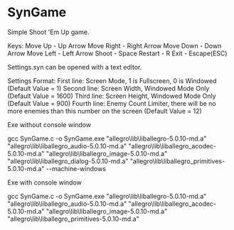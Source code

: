# SynGame
Simple Shoot 'Em Up game. 

Keys:
Move Up - Up Arrow
Move Right - Right Arrow
Move Down - Down Arrow
Move Left - Left Arrow
Shoot - Space
Restart - R
Exit - Escape(ESC)

Settings.syn can be opened with a text editor.

Settings Format:
First line: Screen Mode, 1 is Fullscreen, 0 is Windowed (Default Value = 1)
Second line: Screen Width, Windowed Mode Only (Default Value = 1600)
Third line: Screen Height, Windowed Mode Only (Default Value = 900)
Fourth line: Enemy Count Limiter, there will be no more enemies than this number on the screen (Default Value = 12)

Exe without console window

gcc SynGame.c -o SynGame.exe "allegro\lib\liballegro-5.0.10-md.a" "allegro\lib\liballegro_audio-5.0.10-md.a" "allegro\lib\liballegro_acodec-5.0.10-md.a" "allegro\lib\liballegro_image-5.0.10-md.a" "allegro\lib\liballegro_dialog-5.0.10-md.a" "allegro\lib\liballegro_primitives-5.0.10-md.a" --machine-windows

Exe with console window

gcc SynGame.c -o SynGame.exe "allegro\lib\liballegro-5.0.10-md.a" "allegro\lib\liballegro_audio-5.0.10-md.a" "allegro\lib\liballegro_acodec-5.0.10-md.a" "allegro\lib\liballegro_image-5.0.10-md.a" "allegro\lib\liballegro_primitives-5.0.10-md.a"